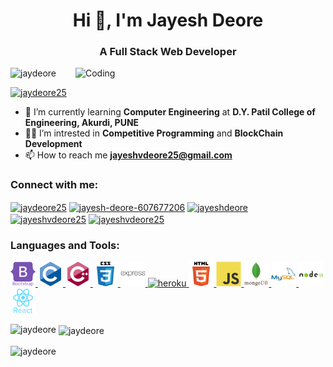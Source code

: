 <h1 align="center">Hi 👋, I'm Jayesh Deore</h1>
<h3 align="center">A Full Stack Web Developer</h3>
<img align="right" alt="Coding" width="400" src="https://cdn.dribbble.com/users/1059583/screenshots/4171367/coding-freak.gif">

<p align="left"> <img src="https://komarev.com/ghpvc/?username=jaydeore&label=Profile%20views&color=0e75b6&style=flat" alt="jaydeore" /> </p>



<p align="left"> <a href="https://twitter.com/jaydeore25" target="blank"><img src="https://img.shields.io/twitter/follow/jaydeore25?logo=twitter&style=for-the-badge" alt="jaydeore25" /></a> </p>

- 🌱 I’m currently learning **Computer Engineering** at **D.Y. Patil College of Engineering, Akurdi, PUNE**
- 🧑‍🎓 I’m intrested in **Competitive Programming** and **BlockChain Development** 
- 📫 How to reach me **jayeshvdeore25@gmail.com**

<h3 align="left">Connect with me:</h3>
<p align="left">
<a href="https://twitter.com/jaydeore25" target="blank"><img align="center" src="https://raw.githubusercontent.com/rahuldkjain/github-profile-readme-generator/master/src/images/icons/Social/twitter.svg" alt="jaydeore25" height="30" width="40" /></a>
<a href="https://linkedin.com/in/jayesh-deore-607677206" target="blank"><img align="center" src="https://raw.githubusercontent.com/rahuldkjain/github-profile-readme-generator/master/src/images/icons/Social/linked-in-alt.svg" alt="jayesh-deore-607677206" height="30" width="40" /></a>
<a href="https://www.codechef.com/users/jayeshdeore" target="blank"><img align="center" src="https://cdn.jsdelivr.net/npm/simple-icons@3.1.0/icons/codechef.svg" alt="jayeshdeore" height="30" width="40" /></a>
<a href="https://codeforces.com/profile/jayeshvdeore25" target="blank"><img align="center" src="https://raw.githubusercontent.com/rahuldkjain/github-profile-readme-generator/master/src/images/icons/Social/codeforces.svg" alt="jayeshvdeore25" height="30" width="40" /></a>
<a href="https://www.leetcode.com/jayeshvdeore25" target="blank"><img align="center" src="https://raw.githubusercontent.com/rahuldkjain/github-profile-readme-generator/master/src/images/icons/Social/leet-code.svg" alt="jayeshvdeore25" height="30" width="40" /></a>
</p>

<h3 align="left">Languages and Tools:</h3>
<p align="left"> <a href="https://getbootstrap.com" target="_blank" rel="noreferrer"> <img src="https://raw.githubusercontent.com/devicons/devicon/master/icons/bootstrap/bootstrap-plain-wordmark.svg" alt="bootstrap" width="40" height="40"/> </a> <a href="https://www.cprogramming.com/" target="_blank" rel="noreferrer"> <img src="https://raw.githubusercontent.com/devicons/devicon/master/icons/c/c-original.svg" alt="c" width="40" height="40"/> </a> <a href="https://www.w3schools.com/cpp/" target="_blank" rel="noreferrer"> <img src="https://raw.githubusercontent.com/devicons/devicon/master/icons/cplusplus/cplusplus-original.svg" alt="cplusplus" width="40" height="40"/> </a> <a href="https://www.w3schools.com/css/" target="_blank" rel="noreferrer"> <img src="https://raw.githubusercontent.com/devicons/devicon/master/icons/css3/css3-original-wordmark.svg" alt="css3" width="40" height="40"/> </a> <a href="https://expressjs.com" target="_blank" rel="noreferrer"> <img src="https://raw.githubusercontent.com/devicons/devicon/master/icons/express/express-original-wordmark.svg" alt="express" width="40" height="40"/> </a> <a href="https://heroku.com" target="_blank" rel="noreferrer"> <img src="https://www.vectorlogo.zone/logos/heroku/heroku-icon.svg" alt="heroku" width="40" height="40"/> </a> <a href="https://www.w3.org/html/" target="_blank" rel="noreferrer"> <img src="https://raw.githubusercontent.com/devicons/devicon/master/icons/html5/html5-original-wordmark.svg" alt="html5" width="40" height="40"/> </a> <a href="https://developer.mozilla.org/en-US/docs/Web/JavaScript" target="_blank" rel="noreferrer"> <img src="https://raw.githubusercontent.com/devicons/devicon/master/icons/javascript/javascript-original.svg" alt="javascript" width="40" height="40"/> </a> <a href="https://www.mongodb.com/" target="_blank" rel="noreferrer"> <img src="https://raw.githubusercontent.com/devicons/devicon/master/icons/mongodb/mongodb-original-wordmark.svg" alt="mongodb" width="40" height="40"/> </a> <a href="https://www.mysql.com/" target="_blank" rel="noreferrer"> <img src="https://raw.githubusercontent.com/devicons/devicon/master/icons/mysql/mysql-original-wordmark.svg" alt="mysql" width="40" height="40"/> </a> <a href="https://nodejs.org" target="_blank" rel="noreferrer"> <img src="https://raw.githubusercontent.com/devicons/devicon/master/icons/nodejs/nodejs-original-wordmark.svg" alt="nodejs" width="40" height="40"/> </a> <a href="https://reactjs.org/" target="_blank" rel="noreferrer"> <img src="https://raw.githubusercontent.com/devicons/devicon/master/icons/react/react-original-wordmark.svg" alt="react" width="40" height="40"/> </a> </p>

<p><img align="left" src="https://github-readme-stats.vercel.app/api/top-langs?username=jaydeore&show_icons=true&locale=en&layout=compact" alt="jaydeore" /></p>

<p>&nbsp;<img align="center" src="https://github-readme-stats.vercel.app/api?username=jaydeore&show_icons=true&locale=en" alt="jaydeore" /></p>

<p><img align="center" src="https://github-readme-streak-stats.herokuapp.com/?user=jaydeore&" alt="jaydeore" /></p>
